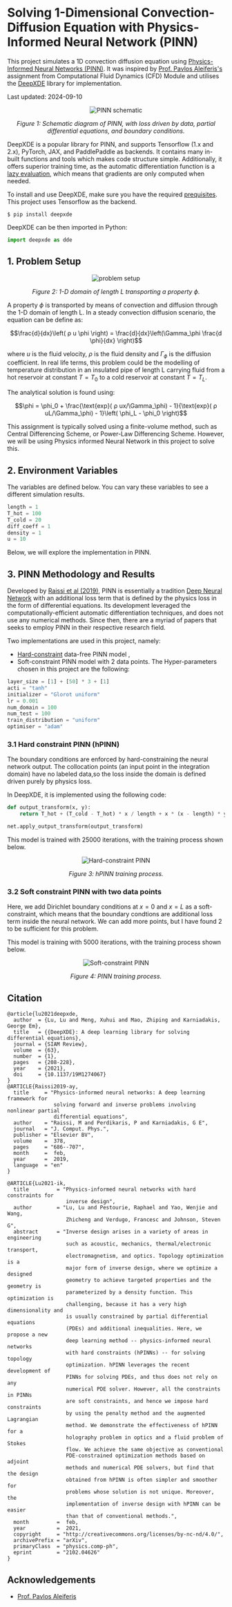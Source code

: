 
# Solving 1-Dimensional Convection-Diffusion Equation with Physics-Informed Neural Network (PINN)

This project simulates a 1D convection diffusion equation using [Physics-Informed Neural Networks (PINN)](https://www.sciencedirect.com/science/article/abs/pii/S0021999118307125). It was inspired by [Prof. Pavlos Aleiferis's](#acknowledgements) assignment from Computational Fluid Dynamics (CFD) Module and utilises the [DeepXDE](https://github.com/lululxvi/deepxde?tab=readme-ov-file) library for implementation.

Last updated: 2024-09-10

<p align="center">
  <img src="readme image\PINN_schematic.png" alt="PINN schematic">
</p>

<p align="center"><i>Figure 1: Schematic diagram of PINN, with loss driven by data, partial differential equations, and boundary conditions.</i></p>

DeepXDE is a popular library for PINN, and supports Tensorflow (1.x and 2.x), PyTorch, JAX, and PaddlePaddle as backends. It contains many in-built functions and tools which makes code structure simple. Additionally, it offers superior training time, as the automatic differentiation function is a [lazy evaluation](https://deepxde.readthedocs.io/en/latest/modules/deepxde.gradients.html#module-deepxde.gradients.gradients), which means that gradients are only computed when needed.

To install and use DeepXDE, make sure you have the required [prequisites](https://github.com/lululxvi/deepxde?tab=readme-ov-file). This project uses Tensorflow as the backend.
```pip
$ pip install deepxde
```
DeepXDE can be then imported in Python:
```python
import deepxde as dde
```


## 1. Problem Setup
<p align="center">
  <img src="readme image/problem_setup.png" alt="problem setup">
</p>

<p align="center"><i>Figure 2: 1-D domain of length <i>L</i> transporting a property ϕ.</i></p>

A property $\phi$ is transported by means of convection and diffusion through the 1-D domain of length L. In a steady convection diffusion scenario, the equation can be define as:
```math
\frac{d}{dx}\left( ρ u \phi \right) = \frac{d}{dx}\left(\Gamma_\phi \frac{d \phi}{dx} \right)
```
<!-- $$\frac{d}{dx}\left( \rho u \phi \right) = \frac{d}{dx}\left(\Gamma_\phi \frac{d \phi}{dx} \right)$$ -->
where _u_ is the fluid velocity, _&rho;_ is the fluid density and $\Gamma_\phi$ is the diffusion coefficient. In real life terms, this problem could be the modelling of temperature distribution in an insulated pipe of length L carrying fluid from a hot reservoir at constant $T = T_0$ to a cold reservoir at constant $T = T_L$. 

The analytical solution is found using:
```math
\phi = \phi_0 + \frac{\text{exp}( ρ ux/\Gamma_\phi) - 1}{\text{exp}( ρ uL/\Gamma_\phi) - 1}\left( \phi_L - \phi_0 \right)
```
<!-- $$\phi = \phi_0 + \frac{\text{exp}( \rho ux/\Gamma_\phi) - 1}{\text{exp}( \rho uL/\Gamma_\phi) - 1}\left( \phi_L - \phi_0 \right)$$ -->
This assignment is typically solved using a finite-volume method, such as Central Differencing Scheme, or Power-Law Differencing Scheme. However, we will be using Physics informed Neural Network in this project to solve this.
## 2. Environment Variables

The variables are defined below. You can vary these variables to see a different simulation results.

```python
length = 1
T_hot = 100
T_cold = 20
diff_coeff = 1
density = 1
u = 10
```
Below, we will explore the implementation in PINN.

## 3. PINN Methodology and Results
Developed by [Raissi et al (2019)](https://www.sciencedirect.com/science/article/abs/pii/S0021999118307125), PINN is essentially a tradition [Deep Neural Network](https://datascientest.com/en/deep-neural-network-what-is-it-and-how-is-it-working) with an additional loss term that is defined by the physics loss in the form of differential equations. Its development leveraged the computationally-efficient automatic differentiation techniques, and does not use any numerical methods. Since then, there are a myriad of papers that seeks to employ PINN in their respective research field.

Two implementations are used in this project, namely:
- [Hard-constraint](https://arxiv.org/abs/2102.04626) data-free PINN model ,
- Soft-constraint PINN model with 2 data points.
The Hyper-parameters chosen in this project are the following:
```python
layer_size = [1] + [50] * 3 + [1]
acti = "tanh"
initializer = "Glorot uniform"
lr = 0.001
num_domain = 100
num_test = 100
train_distribution = "uniform"
optimiser = "adam"
```
### 3.1 Hard constraint PINN (hPINN)
The boundary conditions are enforced by hard-constraining the neural network output. The collocation points (an input point in the integration domain) have no labeled data,so the loss inside the domain is defined driven purely by physics loss. 

In DeepXDE, it is implemented using the following code:
```python
def output_transform(x, y):
    return T_hot + (T_cold - T_hot) * x / length + x * (x - length) * y

net.apply_output_transform(output_transform)

```
This model is trained with 25000 iterations, with the training process shown below.
<!-- <figure style="text-align: center;">
  <img src="training_animation.gif" alt="Hard-constraint PINN" style="display: block; margin-left: auto; margin-right: auto;">
  <figcaption>Figure 1: hPINN training process.</figcaption>
</figure> -->
<p align="center">
  <img src="training_animation.gif" alt="Hard-constraint PINN" loop="infinite">
</p>

<p align="center"><i>Figure 3: hPINN training process.</i></p>

### 3.2 Soft constraint PINN with two data points
Here, we add Dirichlet boundary conditions at $x=0$ and $x=L$ as a soft-constraint, which means that the boundary condtions are additional loss term inside the neural network. We can add more points, but I have found 2 to be sufficient for this problem.

This model is training with 5000 iterations, with the training process shown below.
<!-- <figure style="text-align: center;">
  <img src="training_animation_obs.gif" alt="Soft-constraint PINN" style="display: block; margin-left: auto; margin-right: auto;">
  <figcaption>Figure 1: PINN training process.</figcaption>
</figure> -->
<p align="center">
  <img src="training_animation_obs.gif" alt="Soft-constraint PINN" loop="infinite">
</p>

<p align="center"><i>Figure 4: PINN training process.</i></p>

## Citation
```
@article{lu2021deepxde,
  author  = {Lu, Lu and Meng, Xuhui and Mao, Zhiping and Karniadakis, George Em},
  title   = {{DeepXDE}: A deep learning library for solving differential equations},
  journal = {SIAM Review},
  volume  = {63},
  number  = {1},
  pages   = {208-228},
  year    = {2021},
  doi     = {10.1137/19M1274067}
}
@ARTICLE{Raissi2019-ay,
  title     = "Physics-informed neural networks: A deep learning framework for
               solving forward and inverse problems involving nonlinear partial
               differential equations",
  author    = "Raissi, M and Perdikaris, P and Karniadakis, G E",
  journal   = "J. Comput. Phys.",
  publisher = "Elsevier BV",
  volume    =  378,
  pages     = "686--707",
  month     =  feb,
  year      =  2019,
  language  = "en"
}

@ARTICLE{Lu2021-ik,
  title         = "Physics-informed neural networks with hard constraints for
                   inverse design",
  author        = "Lu, Lu and Pestourie, Raphael and Yao, Wenjie and Wang,
                   Zhicheng and Verdugo, Francesc and Johnson, Steven G",
  abstract      = "Inverse design arises in a variety of areas in engineering
                   such as acoustic, mechanics, thermal/electronic transport,
                   electromagnetism, and optics. Topology optimization is a
                   major form of inverse design, where we optimize a designed
                   geometry to achieve targeted properties and the geometry is
                   parameterized by a density function. This optimization is
                   challenging, because it has a very high dimensionality and
                   is usually constrained by partial differential equations
                   (PDEs) and additional inequalities. Here, we propose a new
                   deep learning method -- physics-informed neural networks
                   with hard constraints (hPINNs) -- for solving topology
                   optimization. hPINN leverages the recent development of
                   PINNs for solving PDEs, and thus does not rely on any
                   numerical PDE solver. However, all the constraints in PINNs
                   are soft constraints, and hence we impose hard constraints
                   by using the penalty method and the augmented Lagrangian
                   method. We demonstrate the effectiveness of hPINN for a
                   holography problem in optics and a fluid problem of Stokes
                   flow. We achieve the same objective as conventional
                   PDE-constrained optimization methods based on adjoint
                   methods and numerical PDE solvers, but find that the design
                   obtained from hPINN is often simpler and smoother for
                   problems whose solution is not unique. Moreover, the
                   implementation of inverse design with hPINN can be easier
                   than that of conventional methods.",
  month         =  feb,
  year          =  2021,
  copyright     = "http://creativecommons.org/licenses/by-nc-nd/4.0/",
  archivePrefix = "arXiv",
  primaryClass  = "physics.comp-ph",
  eprint        = "2102.04626"
}

```


## Acknowledgements

 - [Prof. Pavlos  Aleiferis](https://profiles.imperial.ac.uk/p.aleiferis)

